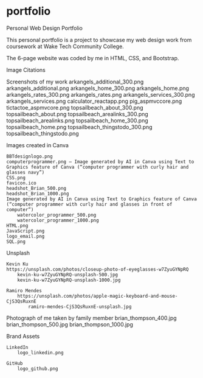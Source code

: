 # portfolio
Personal Web Design Portfolio

This personal portfolio is a project to showcase my web design work from coursework at Wake Tech Community College.

The 6-page website was coded by me in HTML, CSS, and Bootstrap.

Image Citations

Screenshots of my work
    arkangels_additional_300.png
    arkangels_additional.png
    arkangels_home_300.png
    arkangels_home.png
    arkangels_rates_300.png
    arkangels_rates.png
    arkangels_services_300.png
    arkangels_services.png
    calculator_reactapp.png
    pig_aspmvccore.png
    tictactoe_aspmvcore.png
    topsailbeach_about_300.png
    topsailbeach_about.png
    topsailbeach_arealinks_300.png
    topsailbeach_arealinks.png
    topsailbeach_home_300.png
    topsailbeach_home.png
    topsailbeach_thingstodo_300.png
    topsailbeach_thingstodo.png

Images created in Canva

    BBTdesignlogo.png
    computerprogrammer.png – Image generated by AI in Canva using Text to Graphics feature of Canva (“computer programmer with curly hair and glasses navy”)
    CSS.png
    favicon.ico
    headshot_Brian_500.png
    headshot_Brian_1000.png
    Image generated by AI in Canva using Text to Graphics feature of Canva (“computer programmer with curly hair and glasses in front of computer”)
        watercolor_programmer_500.png
        watercolor_programmer_1000.png
    HTML.png
    JavaScript.png
    logo_email.png
    SQL.png

Unsplash

    Kevin Ku 
    https://unsplash.com/photos/closeup-photo-of-eyeglasses-w7ZyuGYNpRQ
        kevin-ku-w7ZyuGYNpRQ-unsplash-500.jpg
        kevin-ku-w7ZyuGYNpRQ-unsplash-1000.jpg

    Ramiro Mendes
        https://unsplash.com/photos/apple-magic-keyboard-and-mouse-CjS3QsRuxnE
	        ramiro-mendes-CjS3QsRuxnE-unsplash.jpg

Photograph of me taken by family member
    brian_thompson_400.jpg
    brian_thompson_500.jpg
    brian_thompson_1000.jpg


Brand Assets
    
    LinkedIn 
	    logo_linkedin.png
    
    GitHub
	    logo_github.png
